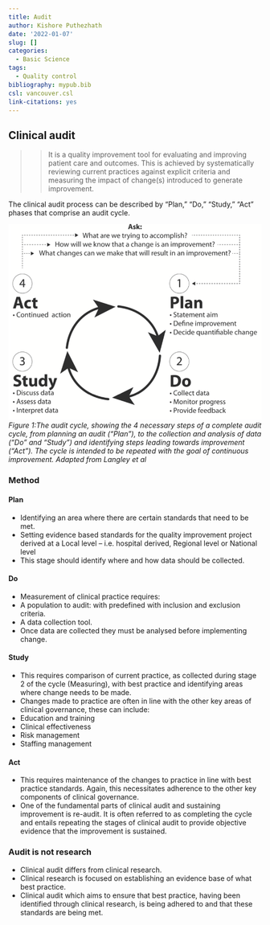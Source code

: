 ```yaml
---
title: Audit
author: Kishore Puthezhath
date: '2022-01-07'
slug: []
categories:
  - Basic Science
tags:
  - Quality control
bibliography: mypub.bib
csl: vancouver.csl
link-citations: yes
---
```


## Clinical audit 

>>It is a quality improvement tool for evaluating and improving patient care and outcomes. This is achieved by systematically reviewing current practices against explicit criteria and measuring the impact of change(s) introduced to generate improvement. 

The clinical audit process can be described by “Plan,” “Do,” “Study,” “Act” phases that comprise an audit cycle.

![](images/audit.png)*Figure 1:The audit cycle, showing the 4 necessary steps of a complete audit cycle, from planning an audit (“Plan”), to the collection and analysis of data (“Do” and “Study”) and identifying steps leading towards improvement (“Act”). The cycle is intended to be repeated with the goal of continuous improvement. Adapted from Langley et al*

### Method

#### Plan

+	Identifying an area  where there are certain standards that need to be met. 
+ Setting evidence based standards for the quality improvement project derived at a Local level – i.e. hospital derived, Regional level or National level 
+	This stage should identify where and how data should be collected.


#### Do
+	Measurement of clinical practice requires:
+	A population to audit: with predefined with inclusion and exclusion criteria.
+	A data collection tool.
+	Once data are collected they must be analysed before implementing change.
	
#### Study
+	This requires comparison of current practice, as collected during stage 2 of the cycle (Measuring), with best practice and identifying areas where change needs to be made.
+	Changes made to practice are often in line with the other key areas of clinical governance, these can include:
+	Education and training
+	Clinical effectiveness
+	Risk management
+	Staffing management
	
#### Act
+	This requires maintenance of the changes to practice in line with best practice standards. Again, this necessitates adherence to the other key components of clinical governance.
+	One of the fundamental parts of clinical audit and sustaining improvement is re-audit. It is often referred to as completing the cycle and entails repeating the stages of clinical audit to provide objective evidence that the improvement is sustained.

### Audit is not research
 + Clinical audit differs from clinical research.
 + Clinical research is focused on establishing an evidence base of what best practice.
 + Clinical audit which aims to ensure that best practice, having been identified through clinical research, is being adhered to and that these standards are being met.
 
